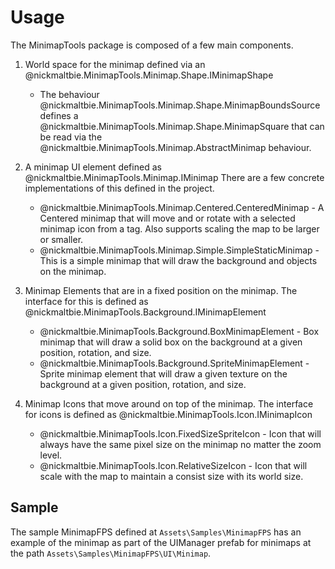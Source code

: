 # Usage

The MinimapTools package is composed of a few main components.

1. World space for the minimap defined via an @nickmaltbie.MinimapTools.Minimap.Shape.IMinimapShape
    * The behaviour @nickmaltbie.MinimapTools.Minimap.Shape.MinimapBoundsSource
        defines a @nickmaltbie.MinimapTools.Minimap.Shape.MinimapSquare that can
        be read via the @nickmaltbie.MinimapTools.Minimap.AbstractMinimap behaviour.

1. A minimap UI element defined as @nickmaltbie.MinimapTools.Minimap.IMinimap
    There are a few concrete implementations of this defined in the project.
    * @nickmaltbie.MinimapTools.Minimap.Centered.CenteredMinimap -
        A Centered minimap that will move and or rotate with a selected minimap
        icon from a tag. Also supports scaling the map to be larger or smaller.
    * @nickmaltbie.MinimapTools.Minimap.Simple.SimpleStaticMinimap -
        This is a simple minimap that will draw the background and objects
        on the minimap.

1. Minimap Elements that are in a fixed position on the minimap. The
    interface for this is defined as @nickmaltbie.MinimapTools.Background.IMinimapElement
    * @nickmaltbie.MinimapTools.Background.BoxMinimapElement -
        Box minimap that will draw a solid box on the background at a given
        position, rotation, and size.
    * @nickmaltbie.MinimapTools.Background.SpriteMinimapElement -
        Sprite minimap element that will draw a given texture on the
        background at a given position, rotation, and size.

1. Minimap Icons that move around on top of the minimap. The interface
    for icons is defined as  @nickmaltbie.MinimapTools.Icon.IMinimapIcon
    * @nickmaltbie.MinimapTools.Icon.FixedSizeSpriteIcon -
        Icon that will always have the same pixel size on the minimap no matter
        the zoom level.
    * @nickmaltbie.MinimapTools.Icon.RelativeSizeIcon -
        Icon that will scale with the map to maintain a consist size
        with its world size.

## Sample

The sample MinimapFPS defined at `Assets\Samples\MinimapFPS` has an
example of the minimap as part of the UIManager prefab for minimaps
at the path `Assets\Samples\MinimapFPS\UI\Minimap`.
